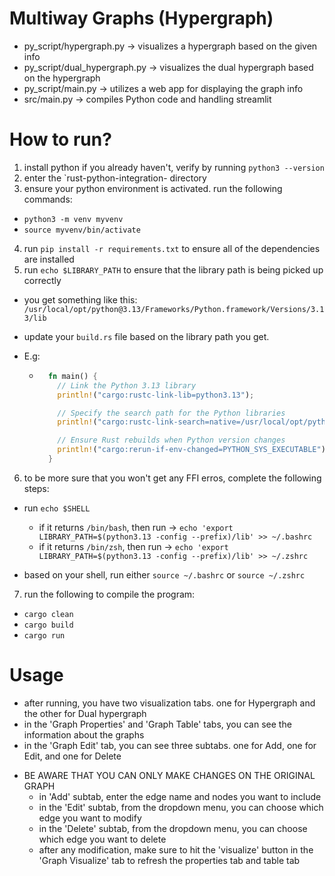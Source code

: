 # Multiway Graphs (Hypergraph)

- py_script/hypergraph.py -> visualizes a hypergraph based on the given info
- py_script/dual_hypergraph.py -> visualizes the dual hypergraph based on the hypergraph
- py_script/main.py -> utilizes a web app for displaying the graph info
- src/main.py -> compiles Python code and handling streamlit

# How to run?

1. install python if you already haven't, verify by running `python3 --version`
2. enter the `rust-python-integration- directory
3. ensure your python environment is activated. run the following commands:

- `python3 -m venv myvenv`
- `source myvenv/bin/activate`

4. run `pip install -r requirements.txt` to ensure all of the dependencies are installed
5. run `echo $LIBRARY_PATH` to ensure that the library path is being picked up correctly

- you get something like this: `/usr/local/opt/python@3.13/Frameworks/Python.framework/Versions/3.13/lib`
- update your `build.rs` file based on the library path you get.
- E.g:

  - ```rust
      fn main() {
        // Link the Python 3.13 library
        println!("cargo:rustc-link-lib=python3.13");

        // Specify the search path for the Python libraries
        println!("cargo:rustc-link-search=native=/usr/local/opt/python@3.13/Frameworks/Python.framework/Versions/3.13/lib");

        // Ensure Rust rebuilds when Python version changes
        println!("cargo:rerun-if-env-changed=PYTHON_SYS_EXECUTABLE");
      }
    ```

6. to be more sure that you won't get any FFI erros, complete the following steps:

- run `echo $SHELL`

  - if it returns `/bin/bash`, then run -> `echo 'export LIBRARY_PATH=$(python3.13 -config --prefix)/lib' >> ~/.bashrc`
  - if it returns `/bin/zsh`, then run -> `echo 'export LIBRARY_PATH=$(python3.13 -config --prefix)/lib' >> ~/.zshrc`

- based on your shell, run either `source ~/.bashrc` or `source ~/.zshrc`

7. run the following to compile the program:

- `cargo clean`
- `cargo build`
- `cargo run`

# Usage

- after running, you have two visualization tabs. one for Hypergraph and the other for Dual hypergraph
- in the 'Graph Properties' and 'Graph Table' tabs, you can see the information about the graphs
- in the 'Graph Edit' tab, you can see three subtabs. one for Add, one for Edit, and one for Delete

* BE AWARE THAT YOU CAN ONLY MAKE CHANGES ON THE ORIGINAL GRAPH
  - in 'Add' subtab, enter the edge name and nodes you want to include
  - in the 'Edit' subtab, from the dropdown menu, you can choose which edge you want to modify
  - in the 'Delete' subtab, from the dropdown menu, you can choose which edge you want to delete
  - after any modification, make sure to hit the 'visualize' button in the 'Graph Visualize' tab to refresh
    the properties tab and table tab

